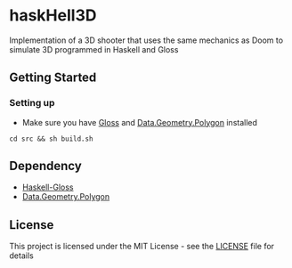 # haskHell3D

Implementation of a 3D shooter that uses the same mechanics
as Doom to simulate 3D programmed in Haskell and Gloss

## Getting Started
### Setting up

* Make sure you have [Gloss](http://hackage.haskell.org/package/gloss) and [Data.Geometry.Polygon](https://hackage.haskell.org/package/hgeometry-0.7.0.0/docs/Data-Geometry-Polygon.html) installed

```
cd src && sh build.sh
```

## Dependency

* [Haskell-Gloss](http://hackage.haskell.org/package/gloss)
* [Data.Geometry.Polygon](https://hackage.haskell.org/package/hgeometry-0.7.0.0/docs/Data-Geometry-Polygon.html)

## License

This project is licensed under the MIT License - see the [LICENSE](LICENSE) file for details
